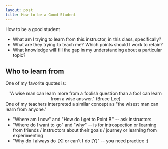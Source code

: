```yaml
---
layout: post
title: How to be a Good Student
---
```


How to be a good student

* What am I trying to learn from this instructor, in this class, specifically?
* What are they trying to teach me? Which points should I work to retain?
* What knowledge will fill the gap in my understanding about a particular topic?

## Who to learn from

One of my favorite quotes is:
<center>
"A wise man can learn more from a foolish question than a fool can learn from a wise answer." (Bruce Lee)
</center>
One of my teachers interpreted a similar concept as "the wisest man can learn from anyone."



* "Where am I now" and "How do I get to Point B" -- ask instructors
* "Where do I want to go" and "why" -- is for introspection or learning from friends / instructors about their goals / journey or learning from experimenting
* "Why do I always do \[X\] or can't I do \[Y\]" -- you need practice :)

